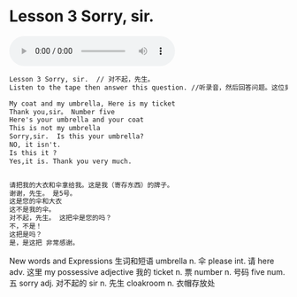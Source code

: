 # Lesson 3 Sorry, sir.

​<audio id="audio" controls="" loop="loop">
    <source id="mp3" src="https://online1.tingclass.net/lesson/shi0529/0000/16/3.mp3">
</audio>

```markdown
Lesson 3 Sorry, sir.  // 对不起，先生。
Listen to the tape then answer this question. //听录音，然后回答问题。这位男士有没有要回他的雨伞？

My coat and my umbrella, Here is my ticket      
Thank you,sir。 Number five  
Here's your umbrella and your coat  
This is not my umbrella  
Sorry,sir.  Is this your umbrella?   
NO, it isn't.       
Is this it ?  
Yes,it is. Thank you very much. 


请把我的大衣和伞拿给我。这是我（寄存东西）的牌子。
谢谢，先生。 是5号。
这是您的伞和大衣 
这不是我的伞。
对不起，先生。 这把伞是您的吗？
不，不是！
这把是吗？
是，是这把 非常感谢。
```

New words and Expressions 生词和短语
umbrella
n. 伞
please
int. 请
here
adv. 这里
my
possessive adjective 我的
ticket
n. 票
number
n. 号码
five
num. 五
sorry
adj. 对不起的
sir
n. 先生
cloakroom
n. 衣帽存放处